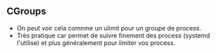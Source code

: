 ## CGroups

* On peut voir cela comnme un ulimit pour un groupe de process.
* Très pratique car permet de suivre finement des process (systemd l'utilise) et plus généralement pour limiter vos process.

